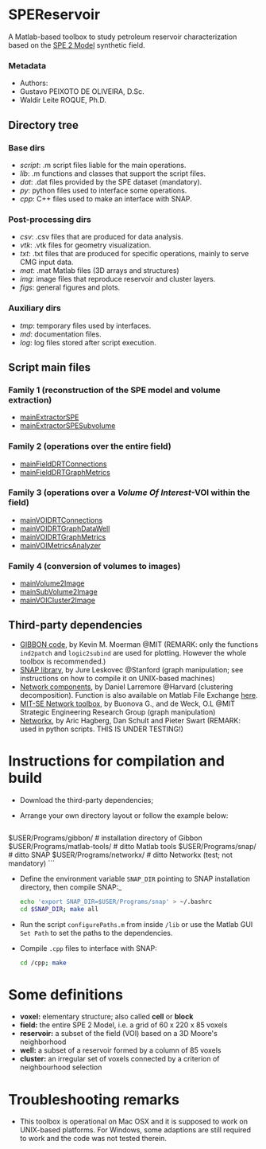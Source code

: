 # SPEReservoir

A Matlab-based toolbox to study petroleum reservoir characterization based on the [SPE 2 Model](http://www.spe.org/web/csp/datasets/set02.htm) synthetic field.

### Metadata

- Authors: 
 - Gustavo PEIXOTO DE OLIVEIRA, D.Sc.
 - Waldir Leite ROQUE, Ph.D.

## Directory tree

### Base dirs 

* _script_: .m script files liable for the main operations.
* _lib_: .m functions and classes that support the script files.
* _dat_: .dat files provided by the SPE dataset (mandatory). 
* _py_: python files used to interface some operations.
* _cpp_: C++ files used to make an interface with SNAP.  

### Post-processing dirs

* _csv_: .csv files that are produced for data analysis.
* _vtk_: .vtk files for geometry visualization.
* _txt_: .txt files that are produced for specific operations, mainly to
  serve CMG input data.
* _mat_: .mat Matlab files (3D arrays and structures)
* _img_: image files that reproduce reservoir and cluster layers. 
* _figs_: general figures and plots.


### Auxiliary dirs

* _tmp_: temporary files used by interfaces.
* _md_: documentation files.
* _log_: log files stored after script execution.


## Script main files

### Family 1 (reconstruction of the SPE model and volume extraction)

* [mainExtractorSPE](md/mainExtractorSPE.md)
* [mainExtractorSPESubvolume](md/mainExtractorSPESubvolume.md)

### Family 2 (operations over the entire field)

* [mainFieldDRTConnections](md/mainFieldDRTConnections.md)
* [mainFieldDRTGraphMetrics](md/mainFieldDRTGraphMetrics.md)

### Family 3 (operations over a _Volume Of Interest_-VOI within the field)

* [mainVOIDRTConnections](md/mainVOIDRTConnections.md)
* [mainVOIDRTGraphDataWell](md/mainVOIDRTGraphDataWell.md)
* [mainVOIDRTGraphMetrics](md/mainVOIDRTGraphMetrics.md)
* [mainVOIMetricsAnalyzer](md/mainVOIMetricsAnalyzer.md)

### Family 4 (conversion of volumes to images)

* [mainVolume2Image](md/mainVolume2Image.md)
* [mainSubVolume2Image](md/mainSubVolume2Image.md)
* [mainVOICluster2Image](md/mainVOICluster2Image.md)

## Third-party dependencies

* [GIBBON code](http://www.gibboncode.org), by Kevin M. Moerman @MIT
  (REMARK: only the functions `ind2patch` and `logic2subind` are used
  for plotting. However the whole toolbox is recommended.) 
* [SNAP library](http://snap.stanford.edu), by Jure Leskovec @Stanford
  (graph manipulation; see instructions on how to compile it on
  UNIX-based machines)
* [Network components](http://danlarremore.com/), by Daniel Larremore @Harvard (clustering decomposition). Function is also available on Matlab File Exchange [here](http://www.mathworks.com/matlabcentral/fileexchange/42040-find-network-components).
* [MIT-SE Network toolbox](http://strategic.mit.edu/downloads.php?page=matlab_networks), by Buonova G., and de Weck, O.L @MIT Strategic Engineering Research Group (graph manipulation)
* [Networkx](http://networkx.github.io/), by Aric Hagberg, Dan Schult
  and Pieter Swart (REMARK: used in python scripts. THIS IS UNDER
  TESTING!)

# Instructions for compilation and build

- Download the third-party dependencies; 
- Arrange your own directory layout or follow the example below:

	```bash
$USER/Programs/gibbon/       # installation directory of Gibbon
$USER/Programs/matlab-tools/ # ditto Matlab tools
$USER/Programs/snap/         # ditto SNAP
$USER/Programs/networkx/     # ditto Networkx (test; not mandatory)
	```

- Define the environment variable `SNAP_DIR` pointing to SNAP
installation directory, then compile SNAP:_

	```bash 
	echo 'export SNAP_DIR=$USER/Programs/snap' > ~/.bashrc
	cd $SNAP_DIR; make all
	```

- Run the script `configurePaths.m` from inside `/lib` or use the 
Matlab GUI `Set Path` to set the paths to the dependencies.
- Compile `.cpp` files to interface with SNAP:

	```bash
	cd /cpp; make
	```

# Some definitions  

- **voxel:** elementary structure; also called **cell** or **block** 
- **field:** the entire SPE 2 Model, i.e. a grid of 60 x 220 x 85 voxels
- **reservoir:** a subset of the field (VOI) based on
a 3D Moore's neighborhood
- **well:** a subset of a reservoir formed by a column of 85 voxels
- **cluster:** an irregular set of voxels connected by a criterion of neighbourhood selection

# Troubleshooting remarks

- This toolbox is operational on Mac OSX and it is supposed to work on
  UNIX-based platforms. For Windows, some adaptions are still required
  to work and the code was not tested therein.
